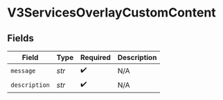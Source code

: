 # V3ServicesOverlayCustomContent


## Fields

| Field              | Type               | Required           | Description        |
| ------------------ | ------------------ | ------------------ | ------------------ |
| `message`          | *str*              | :heavy_check_mark: | N/A                |
| `description`      | *str*              | :heavy_check_mark: | N/A                |